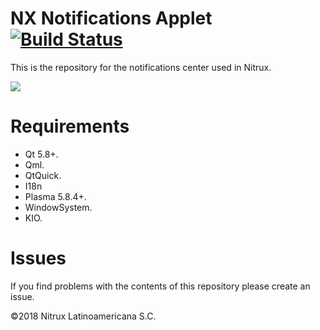 # NX Notifications Applet [![Build Status](https://travis-ci.org/nomad-desktop/nomad-notifications-applet.svg?branch=master)](https://travis-ci.org/nomad-desktop/nomad-notifications-applet)

This is the repository for the notifications center used in Nitrux.

![](https://i.imgur.com/zu5nhs6.png)

# Requirements
- Qt 5.8+.
- Qml.
- QtQuick.
- I18n 
- Plasma 5.8.4+.
- WindowSystem.
- KIO.

# Issues
If you find problems with the contents of this repository please create an issue.

©2018 Nitrux Latinoamericana S.C.
